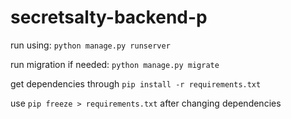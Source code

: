 # secretsalty-backend-p

run using: `python manage.py runserver`

run migration if needed: `python manage.py migrate`

get dependencies through `pip install -r requirements.txt`

use `pip freeze > requirements.txt` after changing dependencies

